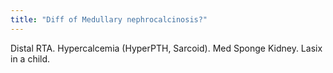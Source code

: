 ```yaml
---
title: "Diff of Medullary nephrocalcinosis?"
---
```

Distal RTA. Hypercalcemia (HyperPTH, Sarcoid). Med Sponge Kidney. Lasix in a child.

